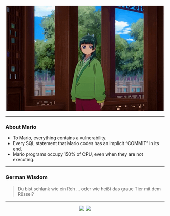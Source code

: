 <p align="center">
  <img src="assets/maomao.gif" />
</p>

---

### About Mario
- To Mario, everything contains a vulnerability.
- Every SQL statement that Mario codes has an implicit “COMMIT” in its end.
- Mario programs occupy 150% of CPU, even when they are not executing.

---

### German Wisdom
> Du bist schlank wie ein Reh ... oder wie heißt das graue Tier mit dem Rüssel?

---

<p align="center">
  <a>
    <img height="180em" src="https://github-readme-stats-eight-theta.vercel.app/api?username=Torfkopp&show_icons=true&theme=dark&include_all_commits=true&count_private=true"/>
  </a>
  <a href="https://github.com/Torfkopp?tab=repositories">
    <img height="180em" src="https://github-readme-stats-eight-theta.vercel.app/api/top-langs/?username=torfkopp&layout=compact&theme=dark&langs_count=8&hide=java"/>
  </a>
</p>
